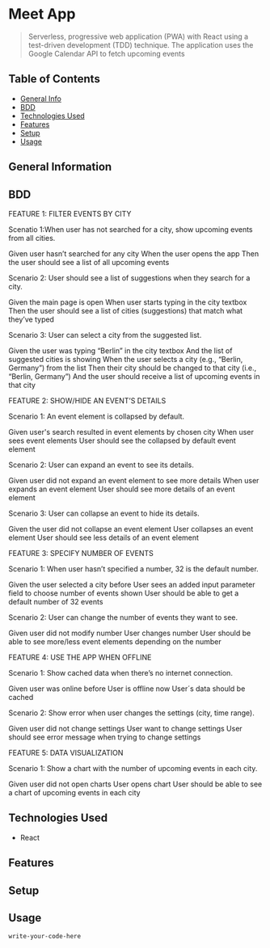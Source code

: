 # Meet App
> Serverless, progressive web application (PWA) with React using a
> test-driven development (TDD) technique. The application uses the Google
> Calendar API to fetch upcoming events


## Table of Contents
* [General Info](#general-information)
* [BDD ](#BDD)
* [Technologies Used](#technologies-used)
* [Features](#features)
* [Setup](#setup)
* [Usage](#usage)



## General Information


## BDD 
FEATURE 1: FILTER EVENTS BY CITY

Scenatio 1:When user has not searched for a city, show upcoming events from all cities.

Given user hasn’t searched for any city When the user opens the app Then the user should see a list of all upcoming events

Scenario 2: User should see a list of suggestions when they search for a city.

Given the main page is open When user starts typing in the city textbox Then the user should see a list of cities (suggestions) that match what they’ve typed

Scenario 3: User can select a city from the suggested list.

Given the user was typing “Berlin” in the city textbox And the list of suggested cities is showing When the user selects a city (e.g., “Berlin, Germany”) from the list Then their city should be changed to that city (i.e., “Berlin, Germany”) And the user should receive a list of upcoming events in that city

FEATURE 2: SHOW/HIDE AN EVENT’S DETAILS

Scenario 1: An event element is collapsed by default.

Given user's search resulted in event elements by chosen city When user sees event elements User should see the collapsed by default event element

Scenario 2: User can expand an event to see its details.

Given user did not expand an event element to see more details When user expands an event element User should see more details of an event element

Scenario 3: User can collapse an event to hide its details.


Given the user did not collapse an event element User collapses an event element User should see less details of an event element

FEATURE 3: SPECIFY NUMBER OF EVENTS

Scenario 1: When user hasn’t specified a number, 32 is the default number.

Given the user selected a city before User sees an added input parameter field to choose number of events shown User should be able to get a default number of 32 events

Scenario 2: User can change the number of events they want to see.

Given user did not modify number User changes number User should be able to see more/less event elements depending on the number

FEATURE 4: USE THE APP WHEN OFFLINE

Scenario 1: Show cached data when there’s no internet connection.

Given user was online before User is offline now User´s data should be cached

Scenario 2: Show error when user changes the settings (city, time range).

Given user did not change settings User want to change settings User should see error message when trying to change settings

FEATURE 5: DATA VISUALIZATION

Scenario 1: Show a chart with the number of upcoming events in each city.

Given user did not open charts User opens chart User should be able to see a chart of upcoming events in each city


## Technologies Used
- React 



## Features





## Setup



## Usage


`write-your-code-here`